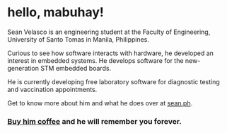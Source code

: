 # hello, mabuhay!

Sean Velasco is an engineering student at the Faculty of Engineering, University of Santo Tomas in Manila, Philippines.

Curious to see how software interacts with hardware, he developed an interest in embedded systems. He develops software for the new-generation STM embedded boards.

He is currently developing free laboratory software for diagnostic testing and vaccination appointments.

Get to know more about him and what he does over at [sean.ph](https://sean.ph).

### **[Buy him coffee](https://ko-fi.com/seanvelasco) and he will remember you forever.**
